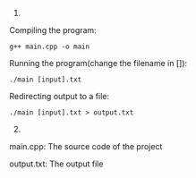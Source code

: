 1.
Compiling the program:

```
g++ main.cpp -o main
```

Running the program(change the filename in []):

```
./main [input].txt
```

Redirecting output to a file:

```
./main [input].txt > output.txt
```
2. 
main.cpp: The source code of the project

output.txt: The output file
